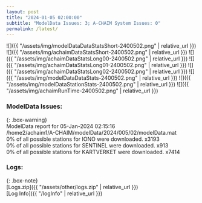 ```yaml
---
layout: post
title: "2024-01-05 02:00:00"
subtitle: "ModelData Issues: 3; A-CHAIM System Issues: 0"
permalink: /latest/
---
```


![]({{ "/assets/img/modelDataDataStatsShort-2400502.png" | relative_url }})
![]({{ "/assets/img/achaimDataStatsShort-2400502.png" | relative_url }})
![]({{ "/assets/img/achaimDataStatsLong00-2400502.png" | relative_url }})
![]({{ "/assets/img/achaimDataStatsLong01-2400502.png" | relative_url }})
![]({{ "/assets/img/achaimDataStatsLong02-2400502.png" | relative_url }})
![]({{ "/assets/img/modelDataDataStats-2400502.png" | relative_url }})
![]({{ "/assets/img/modelDataStationStats-2400502.png" | relative_url }})
![]({{ "/assets/img/achaimRunTime-2400502.png" | relative_url }})


### ModelData Issues:  
  
{: .box-warning}  
 ModelData report for 05-Jan-2024 02:15:16   
 /home2/achaim1/A-CHAIM/modelData/2024/005/02/modelData.mat   
 0% of all possible stations for IONO were downloaded. x3193   
 0% of all possible stations for SENTINEL were downloaded. x913   
 0% of all possible stations for KARTVERKET were downloaded. x7414   
  


### Logs:  
  
{: .box-note}  
[Logs.zip]({{ "/assets/other/logs.zip" | relative_url }})  
[Log Info]({{ "/logInfo" | relative_url }})  
